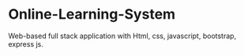 # Online-Learning-System
 Web-based full stack application with Html, css, javascript, bootstrap, express js.
